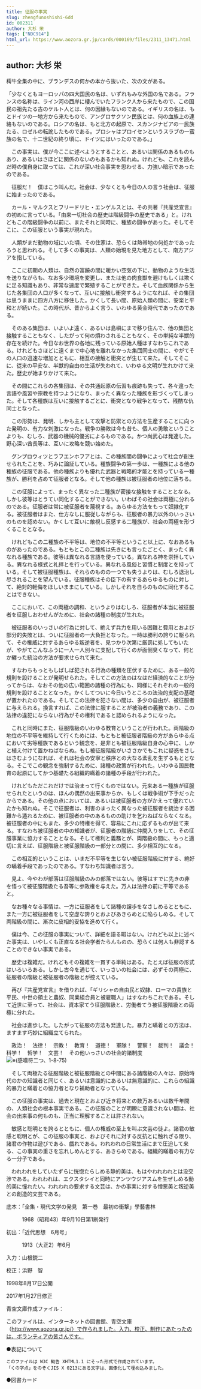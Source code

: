 ```yaml
---
title: 征服の事実
slug: zhengfunoshishi-6dd
id: 002311
author: 大杉 栄
tags: ["NDC914"]
html_url: https://www.aozora.gr.jp/cards/000169/files/2311_13471.html
---
```


## author: 大杉 栄

樗牛全集の中に、ブランデスの何かの本から抜いた、次の文がある。

「少なくともヨーロッパの四大国民の名は、いずれもみな外国の名である。フランスの名称は、ライン河の西岸に棲んでいたフランク人から来たもので、この国民の祖先たる古のケルト人とは、何の因縁もないのである。イギリスの名は、もとドイツの一地方から来たもので、アングロサクソン民族とは、何の血族上の連絡もないのである。ロシアの名は、もと北方の起原で、スカンジナビアの一民族たる、ロゼルの転訛したものである。プロシャはプロイセンというスラブの一蛮族の名で、十二世紀の終り頃に、ドイツにはいったのである。」

　この事実は、僕が今ここに述べようとすることと、あるいは関係のあるものもあり、あるいはさほどに関係のないのもあるかも知れぬ。けれども、これを読んだ時の僕自身に取っては、これが深い社会事実を思わせる、力強い暗示であったのである。

　征服だ！　僕はこう叫んだ。社会は、少なくとも今日の人の言う社会は、征服に始まったのである。

　カール・マルクスとフリードリヒ・エンゲルスとは、その共著『共産党宣言』の初めに言っている。「由来一切社会の歴史は階級闘争の歴史である」と。けれどもこの階級闘争の以前に、またそれと同時に、種族の闘争があった。そしてそこに、この征服という事実が現れた。



　人類がまだ動物の域にいた頃、その住家は、恐らくは熱帯地の何処かであったろうと思われる。そして多くの事実は、人類の始現を見た地方として、南方アジアを指している。

　ここに初期の人類は、自然の富饒の間に暖かい空気の下に、動物のような生活を送りながらも、なお多少環境を変更し、または他の肉食獣を避けもしくは欺くに足る知識もあり、非常な速度で繁殖することができた。そして血族関係から生じた各集団の人口が多くなって、互いに接触し衝突するようになれば、その集団は思うままに四方八方に移住した。かくして長い間、原始人類の間に、安楽と平和とが続いた。この時代が、昔からよく言う、いわゆる黄金時代であったのである。

　そのある集団は、いよいよ遠く、あるいは島嶼にまで移り住んで、他の集団と接触することもなく、したがって何の煩わされることもなく、その単純な半獣的存在を続けた。今日なお世界の各地に残っている原始人種はすなわちこれである。けれどもさほどに遠くまで中心地を離れなかった集団同士の間に、やがてその人口の迅速な増加とともに、相互の接触と衝突とが生じて来た。そしてそこに、従来の平安な、半獣的自由の生活が失われて、いわゆる文明が生れかけて来た。歴史が始まりかけて来た。



　その間にこれらの各集団は、その共通起原の伝習も痕跡も失って、各々違った言語や風習や宗教を持つようになり、まったく異なった種族を形づくってしまった。そして各種族は互いに接触するごとに、衝突となり戦争となって、残酷な仇同士となった。

　この形勢は、発明、しかも主として攻撃と防禦との方法を生産することに向った発明の、有力な刺激になった。戦争の勝敗は今も昔も、個人の勇敢ということよりも、むしろ、武器の機械的優劣によるものである。かつ尚武心は発達した。野心深い酋長等は、互いに攻略を競い始めた。

　グンプロウィツとラフエンホフアとは、この種族間の闘争によって社会が創生せられたことを、巧みに論証している。種族闘争の第一歩は、一種族による他の種族の征服である。他の種族よりも優れた武器と戦略的才能とを持っている一種族が、勝利を占めて征服者となる。そして他の種族は被征服者の地位に落ちる。

　この征服によって、まったく異なった二種族が密接な接触をすることとなる。しかし彼等はとうてい同化することができない。いわばその社会は両極に分れるのである。征服者は常に被征服者を蔑視する。あらゆる方法をもって奴隷化する。被征服者はまた、仕方なしに服従しながらも、征服者の暴力以外のいっさいのものを認めない。かくして互いに敵視し反感する二種族が、社会の両極を形づくることとなる。

　けれどもこの二種族の不平等は、地位の不平等ということ以上に、なおあるものがあったのである。もともとこの二種族は先きにも言ったごとく、まったく異なれる種族である。彼等は異なれる言語を使っている。異なれる神を崇拝している。異なれる様式と礼拝とを行っている。異なれる風俗と習慣と制度とを持っている。そして被征服種族は、それらのものの一つでも失うよりは、むしろ退治し尽されることを望んでいる。征服種族はその臣下の有するあらゆるものに対して、絶対的軽侮をほしいままにしている。しかしそれを自らのものに同化することはできない。

　ここにおいて、この両極の調和、というよりはむしろ、征服者が本当に被征服者を征服しおわせんがために、社会の諸種の制度が生れた。



　被征服者のいっさいの行為に対して、絶えず兵力を用いる困難と費用とおよび部分的失敗とは、ついに征服者の一大負担となった。一時は勝利の誇りに駆られて、その権威に対するあらゆる叛逆者を、見つかり次第に厳罰に処してもいたが、やがてこんなふうに一人一人別々に支配して行くのが面倒臭くなって、何とか纏った統治の方法が要求せられて来た。

　すなわちもっともしばしば犯される行為の種類を圧伏するために、ある一般的規則を設けることが発明せられた。そしてこの方法のはなはだ経済的なことが分ってからは、なおその他の広い範囲の諸種の行為にも、同様にそれぞれの一般的規則を設けることとなった。かくしてついに今日いうところの法治的支配の基礎が置かれたのである。そしてこの法律を犯さない間は、多少の自由が、被征服者に与えられる。換言すれば、この法律に服することが被治者の義務であり、この法律の違犯にならない行為がその権利であると認められるようになった。

　これと同時にまた、征服階級のいわゆる教育ということが行われた。両階級の地位の不平等を維持して行くためには、もともと被征服者階級の方があらゆる点において劣等種族であるという観念を、是非とも被征服階級自身の心中に、しかと植え付けて置かねばならぬ。もし被征服階級がいささかでもこれに疑惑をさしはさむようになれば、それは社会の安寧と秩序との大なる紊乱を生ずるもととなる。そこでこの観念を強制するために、諸種の政策が行われた。いわゆる国民教育の起原にしてかつ基礎たる組織的瞞着の諸種の手段が行われた。

　けれどもただこれだけでは治まって行くものではない。元来ある一種族が征服せられたというのは、ほんの偶然の出来事からか、もしくは戦争術が下手だったからである。その他の点においては、あるいは被征服者の方がかえって優れていたかも知れぬ。そこで征服者は、利害のまったく異なった被征服者を統治する困難から遁れるために、被征服者の中のあるものの助けを乞わねばならなくなる。被征服者の中にもまた、多少の特権を得て、容易にこれに応ずるものが出て来る。すなわち被征服者の中の知識者が、征服者の階級に仲間入りをして、その征服事業に協力することとなる。そして権利と義務とが、両階級の間に、もっと適切に言えば、征服階級と被征服階級の一部分との間に、多少相互的になる。

　この相互的ということは、いまだ不平等を生じない被征服階級に対する、絶好の瞞着手段であったのである。すなわち知識者は言う。

　見よ、今やわが部落は征服階級のみの部落ではない。彼等はすでに先きの非を悟って被征服階級たる吾等に参政権を与えた。万人は法律の前に平等であると。

　なお種々なる事情は、一方に征服者をして諸種の譲歩をなさしめるとともに、また一方に被征服者をして空虚な誇りとおよびあきらめとに陥らしめる。そして両階級の間に、漸次に皮相的妥協を進めて行く。

　僕は今、この征服の事実について、詳細を語る暇はない。けれども以上に述べた事実は、いやしくも正直なる社会学者たらんものの、恐らくは何人も非認することのできない事実である。



　歴史は複雑だ。けれどもその複雑を一貫する単純はある。たとえば征服の形式はいろいろある。しかし古今を通じて、いっさいの社会には、必ずその両極に、征服者の階級と被征服者の階級とが控えている。

　再び『共産党宣言』を借りれば、「ギリシャの自由民と奴隷、ローマの貴族と平民、中世の領主と農奴、同業組合員と被雇職人」はすなわちこれである。そして近世に至って、社会は、資本家てう征服階級と、労働者てう被征服階級との両極に分れた。

　社会は進歩した。したがって征服の方法も発達した。暴力と瞞着との方法は、ますます巧妙に組織立てられた。

　政治！　法律！　宗教！　教育！　道徳！　軍隊！　警察！　裁判！　議会！　科学！　哲学！　文芸！　その他いっさいの社会的諸制度![※(感嘆符二つ、1-8-75)](https://www.aozora.gr.jp/cards/000169/files/../../../gaiji/1-08/1-08-75.png)

　そして両極たる征服階級と被征服階級との中間にある諸階級の人々は、原始時代のかの知識者と同じく、あるいは意識的にあるいは無意識的に、これらの組識的暴力と瞞着との協力者となり補助者となっている。

　この征服の事実は、過去と現在とおよび近き将来との数万あるいは数千年間の、人類社会の根本事実である。この征服のことが明瞭に意識されない間は、社会の出来事の何ものも、正当に理解することは許されない。

　敏感と聡明とを誇るとともに、個人の権威の至上を叫ぶ文芸の徒よ。諸君の敏感と聡明とが、この征服の事実と、およびそれに対する反抗とに触れざる限り、諸君の作物は遊びである、戯れである。われわれの日常生活にまで圧迫して来る、この事実の重さを忘れしめんとする、あきらめである。組織的瞞着の有力なる一分子である。

　われわれをしていたずらに恍惚たらしめる静的美は、もはやわれわれとは没交渉である。われわれは、エクスタシイと同時にアンツウジアスムを生ぜしめる動的美に憧れたい。われわれの要求する文芸は、かの事実に対する憎悪美と叛逆美との創造的文芸である。













底本：「全集・現代文学の発見　第一巻　最初の衝撃」學藝書林

　　　1968（昭和43）年9月10日第1刷発行

初出：「近代思想　6月号」

　　　1913（大正2）年6月

入力：山根鋭二

校正：浜野　智

1998年8月17日公開

2017年1月27日修正

青空文庫作成ファイル：

このファイルは、インターネットの図書館、青空文庫（http://www.aozora.gr.jp/）で作られました。入力、校正、制作にあたったのは、ボランティアの皆さんです。











●表記について


	このファイルは W3C 勧告 XHTML1.1 にそった形式で作成されています。
	「くの字点」をのぞくJIS X 0213にある文字は、画像化して埋め込みました。







●図書カード